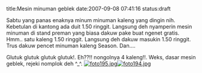 title:Mesin minuman geblek
date:2007-09-08 07:41:16
status:draft

Sabtu yang panas enaknya minum minuman kaleng yang dingin nih. Kebetulan di  kantong ada duit 1.50 ringgit. Langsung deh nyamperin mesin minuman di stand preman yang biasa dakuw pake buat ngenet gratis. Hmm.. satu kaleng 1.50 ringgit. Langsung deh dakuw masukin 1.50 ringgit. Trus dakuw pencet minuman kaleng Season. Dan....<!--more-->

Glutuk glutuk glutuk glutuk!. Eh??!! nongolnya 4 kaleng!!. Weks, dasar mesin geblek, rejeki nomplok deh ^_^.
<a href="http://kecebongsoft.files.wordpress.com/2007/09/foto195.jpg" title="foto195.jpg"><img src="http://kecebongsoft.files.wordpress.com/2007/09/foto195.thumbnail.jpg" alt="foto195.jpg" /></a><a href="http://kecebongsoft.files.wordpress.com/2007/09/foto194.jpg" title="foto194.jpg"><img src="http://kecebongsoft.files.wordpress.com/2007/09/foto194.thumbnail.jpg" alt="foto194.jpg" /></a>